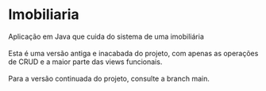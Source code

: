# Imobiliaria
Aplicação em Java que cuida do sistema de uma imobiliária\
\
Esta é uma versão antiga e inacabada do projeto, com apenas as operações de CRUD e a maior parte das views funcionais.\
\
Para a versão continuada do projeto, consulte a branch main.
